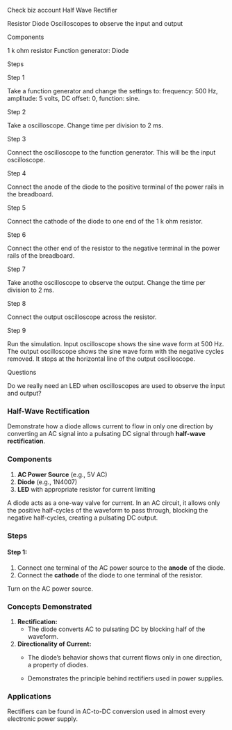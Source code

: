 Check biz account Half Wave Rectifier

Resistor
Diode
Oscilloscopes to observe the input and output

Components

1 k ohm resistor
Function generator:
Diode

Steps

Step 1

Take a function generator and change the settings to: frequency: 500 Hz, amplitude: 5 volts, DC offset: 0, function: sine.

Step 2

Take a oscilloscope. Change time per division to 2 ms.

Step 3

Connect the oscilloscope to the function generator. This will be the input oscilloscope.

Step 4

Connect the anode of the diode to the positive terminal of the power rails in the breadboard.


Step 5

Connect the cathode of the diode to one end of the 1 k ohm resistor.


Step 6

Connect the other end of the resistor to the negative terminal in the power rails of the breadboard.


Step 7

Take anothe oscilloscope to observe the output. Change the time per division to 2 ms.

Step 8

Connect the output oscilloscope across the resistor.


Step 9

Run the simulation. Input oscilloscope shows the sine wave form at 500 Hz. The output oscilloscope shows the sine wave form with the negative cycles removed. It stops at the horizontal line of the output oscilloscope.


Questions

Do we really need an LED when oscilloscopes are used to observe the input and output?

### **Half-Wave Rectification**

Demonstrate how a diode allows current to flow in only one direction by converting an AC signal into a pulsating DC signal through **half-wave rectification**.

### **Components**

1. **AC Power Source** (e.g., 5V AC)
2. **Diode** (e.g., 1N4007)
3. **LED** with appropriate resistor for current limiting

A diode acts as a one-way valve for current. In an AC circuit, it allows only the positive half-cycles of the waveform to pass through, blocking the negative half-cycles, creating a pulsating DC output.

### **Steps**

#### Step 1:

1. Connect one terminal of the AC power source to the **anode** of the diode.
2. Connect the **cathode** of the diode to one terminal of the resistor.

Turn on the AC power source.

### **Concepts Demonstrated**

1. **Rectification:**
   - The diode converts AC to pulsating DC by blocking half of the waveform.
2. **Directionality of Current:**
   - The diode’s behavior shows that current flows only in one direction, a property of diodes.

   - Demonstrates the principle behind rectifiers used in power supplies.

### **Applications**

Rectifiers can be found in AC-to-DC conversion used in almost every electronic power supply.

